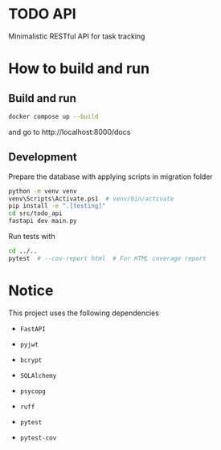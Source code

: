 # TODO API

Minimalistic RESTful API for task tracking

# How to build and run

## Build and run

```bash
docker compose up --build
```

and go to http://localhost:8000/docs

## Development

Prepare the database with applying scripts in migration folder

```bash
python -m venv venv
venv\Scripts\Activate.ps1  # venv/bin/activate
pip install -e ".[testing]"
cd src/todo_api
fastapi dev main.py
```

Run tests with 

```bash
cd ../..
pytest  # --cov-report html  # For HTML coverage report
```

# Notice

This project uses the following dependencies
- `FastAPI`
- `pyjwt`
- `bcrypt`
- `SQLAlchemy`
- `psycopg`

- `ruff`
- `pytest`
- `pytest-cov`
